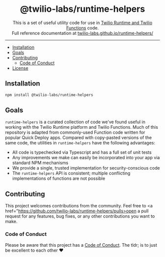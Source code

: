 <h1 align="center">@twilio-labs/runtime-helpers</h1>
<p align="center">This is a set of useful utility code for use in <a href="https://www.twilio.com/functions">Twilio Runtime and Twilio Functions</a> code.
<br>Full reference documentation at <a href="https://twilio-labs.github.io/runtime-helpers/">twilio-labs.github.io/runtime-helpers/</a></p>
<hr>

- [Installation](#installation)
- [Goals](#goals)
- [Contributing](#contributing)
  - [Code of Conduct](#code-of-conduct)
- [License](#license)

## Installation

```bash
npm install @twilio-labs/runtime-helpers
```

## Goals

`runtime-helpers` is a curated collection of code we've found useful in working
with the Twilio Runtime platform and Twilio Functions. Much of this repository
is adapted from commonly-used Function code written for popular Quick Deploy
apps. Compared with copy-pasted versions of the same code, the utilities in
`runtime-helpers` have the following advantages:

- All code is typechecked via Typescript and has a full set of unit tests
- Any improvements we make can easily be incorporated into your app via standard NPM mechanisms
- We provide a single, trusted implementation for security-conscious code
- The `runtime-helpers` API is consistent; multiple conflicting implementations of functions are not possible

## Contributing

This project welcomes contributions from the community. Feel free to <a href="https://github.com/twilio-labs/runtime-helpers/pulls>open a pull request</a> for any features, bug fixes, or any other contributions you want to make.

### Code of Conduct

Please be aware that this project has a [Code of Conduct](https://github.com/twilio-labs/runtime-helpers/blob/main/CODE_OF_CONDUCT.md). The tldr; is to just be excellent to each other ❤️
